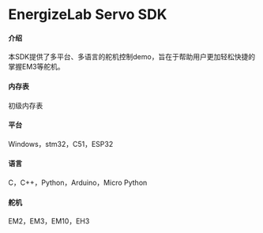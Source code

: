 # EnergizeLab Servo SDK

#### 介绍
本SDK提供了多平台、多语言的舵机控制demo，旨在于帮助用户更加轻松快捷的掌握EM3等舵机。
#### 内存表
初级内存表
#### 平台
Windows，stm32，C51，ESP32
#### 语言
C，C++，Python，Arduino，Micro Python
#### 舵机
EM2，EM3，EM10，EH3

